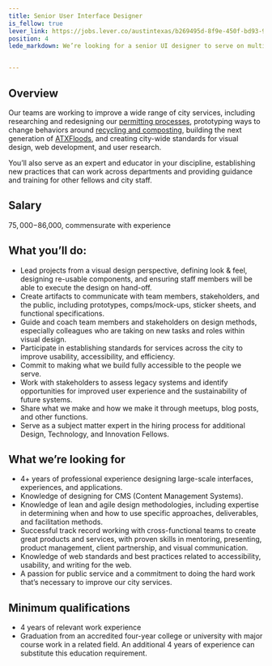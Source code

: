 ```yaml
---
title: Senior User Interface Designer
is_fellow: true
lever_link: https://jobs.lever.co/austintexas/b269495d-8f9e-450f-bd93-975e4badda39/apply
position: 4
lede_markdown: We’re looking for a senior UI designer to serve on multidisciplinary project teams with career civil servants, actively demonstrating the value of iterative development and user-centered design.


---
```

## Overview
Our teams are working to improve a wide range of city services, including researching and redesigning our [permitting processes](http://www.austintexas.gov/department/development-services), prototyping ways to change behaviors around [recycling and composting](http://www.austintexas.gov/department/austin-resource-recovery), building the next generation of [ATXFloods](https://www.atxfloods.com/), and creating city-wide standards for visual design, web development, and user research.

You’ll also serve as an expert and educator in your discipline, establishing new practices that can work across departments and providing guidance and training for other fellows and city staff.

## Salary

$75,000-$86,000, commensurate with experience

## What you’ll do:

*   Lead projects from a visual design perspective, defining look & feel, designing re-usable components, and ensuring staff members will be able to execute the design on hand-off.
*   Create artifacts to communicate with team members, stakeholders, and the public, including prototypes, comps/mock-ups, sticker sheets, and functional specifications.
*   Guide and coach team members and stakeholders on design methods, especially colleagues who are taking on new tasks and roles within visual design.
*   Participate in establishing standards for services across the city to improve usability, accessibility, and efficiency.
*   Commit to making what we build fully accessible to the people we serve.
*   Work with stakeholders to assess legacy systems and identify opportunities for improved user experience and the sustainability of future systems.
*   Share what we make and how we make it through meetups, blog posts, and other functions.
*   Serve as a subject matter expert in the hiring process for additional Design, Technology, and Innovation Fellows.

## What we’re looking for

*   4+ years of professional experience designing large-scale interfaces, experiences, and applications.
*   Knowledge of designing for CMS (Content Management Systems).
*   Knowledge of lean and agile design methodologies, including expertise in determining when and how to use specific approaches, deliverables, and facilitation methods.
*   Successful track record working with cross-functional teams to create great products and services, with proven skills in mentoring, presenting, product management, client partnership, and visual communication.
*   Knowledge of web standards and best practices related to accessibility, usability, and writing for the web.
*   A passion for public service and a commitment to doing the hard work that’s necessary to improve our city services.

## Minimum qualifications

*   4 years of relevant work experience
*   Graduation from an accredited four-year college or university with major course work in a related field. An additional 4 years of experience can substitute this education requirement.
